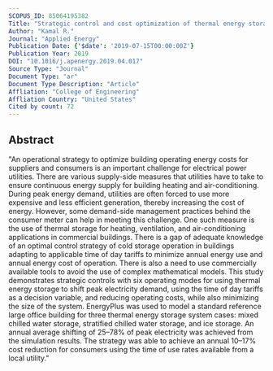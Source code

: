 ```yaml
---
SCOPUS_ID: 85064195382
Title: "Strategic control and cost optimization of thermal energy storage in buildings using EnergyPlus"
Author: "Kamal R."
Journal: "Applied Energy"
Publication Date: {'$date': '2019-07-15T00:00:00Z'}
Publication Year: 2019
DOI: "10.1016/j.apenergy.2019.04.017"
Source Type: "Journal"
Document Type: "ar"
Document Type Description: "Article"
Affliation: "College of Engineering"
Affliation Country: "United States"
Cited by count: 72
---
```


## Abstract
"An operational strategy to optimize building operating energy costs for suppliers and consumers is an important challenge for electrical power utilities. There are various supply-side measures that utilities have to take to ensure continuous energy supply for building heating and air-conditioning. During peak energy demand, utilities are often forced to use more expensive and less efficient generation, thereby increasing the cost of energy. However, some demand-side management practices behind the consumer meter can help in meeting this challenge. One such measure is the use of thermal storage for heating, ventilation, and air-conditioning applications in commercial buildings. There is a gap of adequate knowledge of an optimal control strategy of cold storage operation in buildings adapting to applicable time of day tariffs to minimize annual energy use and annual energy cost of operation. There is also a need to use commercially available tools to avoid the use of complex mathematical models. This study demonstrates strategic controls with six operating modes for using thermal energy storage to shift peak electricity demand, using the time of day tariffs as a decision variable, and reducing operating costs, while also minimizing the size of the system. EnergyPlus was used to model a standard reference large office building for three thermal energy storage system cases: mixed chilled water storage, stratified chilled water storage, and ice storage. An annual average shifting of 25–78% of peak electricity was achieved from the simulation results. The strategy was able to achieve an annual 10–17% cost reduction for consumers using the time of use rates available from a local utility."

